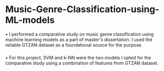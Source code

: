 # Music-Genre-Classification-using-ML-models
• I performed a comparative study on music genre classification using machine learning models as a part of master's dissertation. I used the reliable GTZAN dataset as a foundational source for the purpose.
###
• For this project, SVM and k-NN were the two models I opted for the comparative study using a combination of features from GTZAN dataset.
